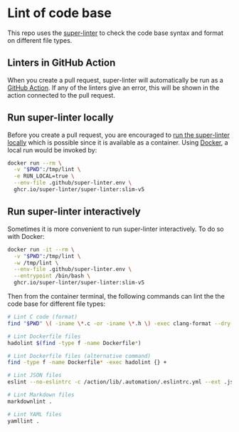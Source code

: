 # Lint of code base

This repo uses the
[super-linter](https://github.com/super-linter/super-linter)
to check the code base syntax and format on different file types.

## Linters in GitHub Action

When you create a pull request, super-linter will automatically be run as a
[GitHub Action](https://github.com/features/actions). If any of the linters
give an error, this will be shown in the action connected to the pull request.

## Run super-linter locally

Before you create a pull request, you are encouraged to
[run the super-linter locally](https://github.com/github/super-linter/blob/main/docs/run-linter-locally.md)
which is possible since it is available as a container. Using
[Docker](https://www.docker.com/), a local run would be invoked by:

```sh
docker run --rm \
  -v "$PWD":/tmp/lint \
  -e RUN_LOCAL=true \
  --env-file .github/super-linter.env \
  ghcr.io/super-linter/super-linter:slim-v5
```

## Run super-linter interactively

Sometimes it is more convenient to run super-linter interactively. To do so
with Docker:

```sh
docker run -it --rm \
  -v "$PWD":/tmp/lint \
  -w /tmp/lint \
  --env-file .github/super-linter.env \
  --entrypoint /bin/bash \
  ghcr.io/super-linter/super-linter:slim-v5
```

Then from the container terminal, the following commands can lint the the code
base for different file types:

```sh
# Lint C code (format)
find "$PWD" \( -iname \*.c -or -iname \*.h \) -exec clang-format --dry-run --Werror --verbose {} +

# Lint Dockerfile files
hadolint $(find -type f -name Dockerfile*)

# Lint Dockerfile files (alternative command)
find -type f -name Dockerfile* -exec hadolint {} +

# Lint JSON files
eslint --no-eslintrc -c /action/lib/.automation/.eslintrc.yml --ext .json .

# Lint Markdown files
markdownlint .

# Lint YAML files
yamllint .
```
